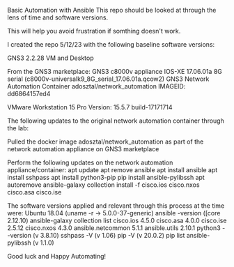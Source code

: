Basic Automation with Ansible This repo should be looked at through the lens of time and software versions.

This will help you avoid frustration if somthing doesn't work.

I created the repo 5/12/23 with the following baseline software versions:

GNS3 2.2.28 VM and Desktop 

From the GNS3 marketplace:
  GNS3 c8000v appliance
    IOS-XE 17.06.01a 8G serial (c8000v-universalk9_8G_serial_17.06.01a.qcow2) 
  GNS3 Network Automation Container
    adosztal/network_automation IMAGEID: dd6864157ed4 

VMware Workstation 15 Pro
  Version: 15.5.7 build-17171714

The following updates to the original network automation container through the lab:

Pulled the docker image adosztal/network_automation as part of the network automation appliance on GNS3 marketplace

Perform the following updates on the network automation appliance/container:
  apt update 
  apt remove ansible 
  apt install ansible 
  apt install sshpass 
  apt install python3-pip 
  pip install ansible-pylibssh 
  apt autoremove ansible-galaxy collection install -f cisco.ios cisco.nxos cisco.asa cisco.ise

The software versions applied and relevant through this process at the time were: 
Ubuntu 18.04 (uname -r -> 5.0.0-37-generic) 
ansible -version ([core 2.12.10) 
ansible-galaxy collection list 
  cisco.ios 4.5.0 
  cisco.asa 4.0.0 
  cisco.ise 2.5.12 
  cisco.nxos 4.3.0 
  ansible.netcommon 5.1.1 
  ansible.utils 2.10.1 
python3 --version (v 3.8.10) 
sshpass -V (v 1.06) 
pip -V (v 20.0.2) 
pip list ansible-pylibssh (v 1.1.0)

Good luck and Happy Automating!

